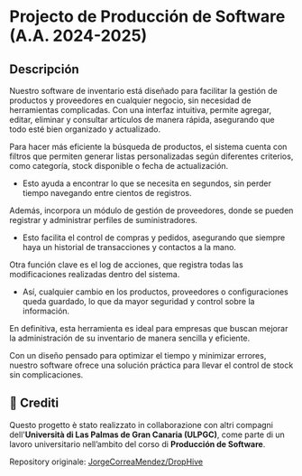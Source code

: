 # Projecto de Producción de Software (A.A. 2024-2025)

## Descripción
Nuestro software de inventario está diseñado para facilitar la gestión de productos y proveedores en cualquier negocio, sin necesidad de herramientas complicadas. Con una interfaz intuitiva, permite agregar, editar, eliminar y consultar artículos de manera rápida, asegurando que todo esté bien organizado y actualizado. 

Para hacer más eficiente la búsqueda de productos, el sistema cuenta con filtros que permiten generar listas personalizadas según diferentes criterios, como categoría, stock disponible o fecha de actualización. 
-  Esto ayuda a encontrar lo que se necesita en segundos, sin perder tiempo navegando entre cientos de registros. 

Además, incorpora un módulo de gestión de proveedores, donde se pueden registrar y administrar perfiles de suministradores. 
-  Esto facilita el control de compras y pedidos, asegurando que siempre haya un historial de transacciones y contactos a la mano.

Otra función clave es el log de acciones, que registra todas las modificaciones realizadas dentro del sistema.
-  Así, cualquier cambio en los productos, proveedores o configuraciones queda guardado, lo que da mayor seguridad y control sobre la información.

En definitiva, esta herramienta es ideal para empresas que buscan mejorar la administración de su inventario de manera sencilla y eficiente. 

Con un diseño pensado para optimizar el tiempo y minimizar errores, nuestro software ofrece una solución práctica para llevar el control de stock sin complicaciones.


## 🔗 Crediti
Questo progetto è stato realizzato in collaborazione con altri compagni dell'**Università di Las Palmas de Gran Canaria (ULPGC)**, come parte di un lavoro universitario
nell’ambito del corso di **Producción de Software**.

Repository originale: [JorgeCorreaMendez/DropHive](https://github.com/JorgeCorreaMendez/DropHive)
